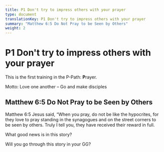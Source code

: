 ```yaml
---
title: P1 Don't try to impress others with your prayer
type: document
translationKey: P1 Don't try to impress others with your prayer
summary: "Matthew 6:5 Do Not Pray to be Seen by Others"
weight: 2
---
```

# P1 Don't try to impress others with your prayer

This is the first training in the P-Path: **P**rayer.

Motto: Love one another – Go and make disciples

## Matthew 6:5 Do Not Pray to be Seen by Others

Matthew 6:5 Jesus said, “When you pray, do not be like the hypocrites, for they love to pray standing in the synagogues and on the street corners to be seen by others. Truly I tell you, they have received their reward in full.

What good news is in this story?

Will you go through this story in your GG?

